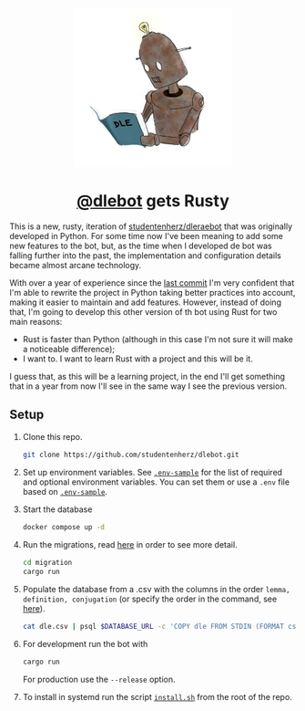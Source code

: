 <div align=center>
<img src="img/rusty-transparent.webp" width=280px/>
<h1><a href="https://github.com/studentenherz/dleraebot">@dlebot</a> gets Rusty</h1>
</div>

This is a new, rusty, iteration of <a href="https://github.com/studentenherz/dleraebot">studentenherz/dleraebot</a> that was originally developed in Python. For some time now I've been meaning to add some new features to the bot, but, as the time when I developed de bot was falling further into the past, the implementation and configuration details became almost arcane technology.

With over a year of experience since the [last commit](https://github.com/studentenherz/dleraebot/tree/319a4056b54ce2b0a889cf76677acbd6f309e7b6) I'm very confident that I'm able to rewrite the project in Python taking better practices into account, making it easier to maintain and add features. However, instead of doing that, I'm going to develop this other version of th bot using Rust for two main reasons:

-   Rust is faster than Python (although in this case I'm not sure it will make a noticeable difference);
-   I want to. I want to learn Rust with a project and this will be it.

I guess that, as this will be a learning project, in the end I'll get something that in a year from now I'll see in the same way I see the previous version.

## Setup

1. Clone this repo.

    ```sh
    git clone https://github.com/studentenherz/dlebot.git
    ```

2. Set up environment variables. See [`.env-sample`](./.env-sample) for the list of required and optional environment variables. You can set them or use a `.env` file based on [`.env-sample`](./.env-sample).

3. Start the database

    ```sh
    docker compose up -d
    ```

4. Run the migrations, read [here](./migration/README.md) in order to see more detail.

    ```sh
    cd migration
    cargo run
    ```

5. Populate the database from a .csv with the columns in the order `lemma, definition, conjugation` (or specify the order in the command, see [here](https://www.postgresql.org/docs/current/sql-copy.html)).

    ```sh
    cat dle.csv | psql $DATABASE_URL -c 'COPY dle FROM STDIN (FORMAT csv)'
    ```

6. For development run the bot with

    ```sh
    cargo run
    ```

    For production use the `--release` option.

7. To install in systemd run the script [`install.sh`](./install.sh) from the root of the repo.
